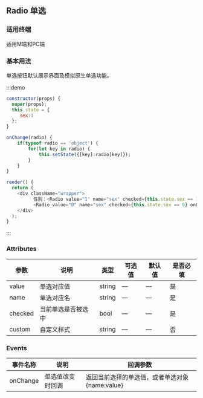 ## Radio 单选
### 适用终端

适用M端和PC端

### 基本用法

单选按钮默认展示界面及模拟原生单选功能。

:::demo 

```js
constructor(props) {
  super(props);
  this.state = {
  	 sex:1
  };  
}

onChange(radio) {
	if(typeof radio == 'object') {
		for(let key in radio) {
	        this.setState({[key]:radio[key]});
	    }
	}
}

render() {    
  return (
    <div className="wrapper">
          性别：<Radio value="1" name="sex" checked={this.state.sex == 1} onChange={this.onChange.bind(this)}>男</Radio>
          <Radio value="0" name="sex" checked={this.state.sex == 0} onChange={this.onChange.bind(this)}>女</Radio>
    </div>
  );
}
```
:::

### Attributes
| 参数        | 说明          | 类型      | 可选值       | 默认值  |  是否必填  |
|------------ |-------------- |---------- |----------- |-------- | -------- |
| value       | 单选对应值    | string    | —   | — | 是 |
| name       | 单选对应名    | string    | —   | — | 是 |
| checked       |  当前单选是否被选中    | bool    | —   | — | 是 |
| custom       |  自定义样式    | string    | —   | — | 否 |

### Events
| 事件名称   | 说明    | 回调参数      |
|---------- |--------  |---------- |
| onChange  | 单选值改变时回调| 返回当前选择的单选值，或者单选对象{name:value} |

